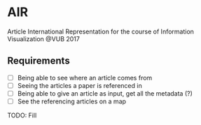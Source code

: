 # AIR
Article International Representation for the course of Information Visualization @VUB 2017

## Requirements
- [ ] Being able to see where an article comes from
- [ ] Seeing the articles a paper is referenced in
- [ ] Being able to give an article as input, get all the metadata (?)
- [ ] See the referencing articles on a map

TODO: Fill
